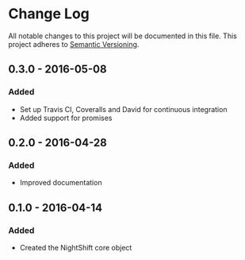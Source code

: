 # Change Log
All notable changes to this project will be documented in this file. This project adheres to [Semantic Versioning](http.semver.org).

## 0.3.0 - 2016-05-08
### Added
- Set up Travis CI, Coveralls and David for continuous integration
- Added support for promises

## 0.2.0 - 2016-04-28
### Added
- Improved documentation

## 0.1.0 - 2016-04-14
### Added
- Created the NightShift core object